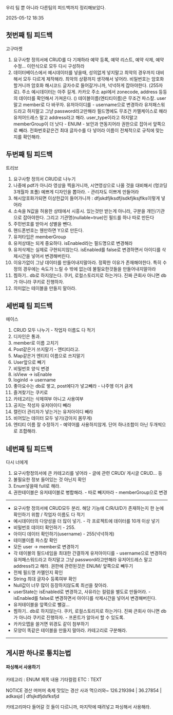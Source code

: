 
우리 팀 뿐 아니라 다른팀의 피드백까지 정리해보았다.

2025-05-12 18:35

## 첫번째 팀 피드백
고구마켓

1. 요구사항 정의서에 CRUD를 다 기재하라
	예약 등록, 예약 리스트, 예약 삭제, 예약 수정... 이런식으로 모두 다시 구성하라
2. 데이터베이스에서 예시데이터를 넣을때, 성의없게 넣지말고 최악의 경우까지 대비해서 모두 다르게 제작해라. 최악의 상황까지 생각해서 넣어라. 비밀번호는 암호화할거니까 암호화 해시코드 글자수로 들어갈거니까, 넉넉하게 잡아야한다. (255자로). 주소 예시데이터는 아주 길게. 
	카카오 주소 api에서 zonecode, address 등등의 데이터를 확인해서 가져온다. ()
	테이블이름(엔티티이름)은 무조건 파스칼.
	user말고 member로 다 바꾸자.
	유저아이디를 - username으로 변경하라
	유저패스워드라고 하지말고 그냥 password라고만해라
	필드명에도 무조건 카멜케이스로 해라
	유저어드레스 말고 address라고 해라.
	user_type이라고 하지말고 memberGroup이 더 낫다 - ENUM - 보안과 연동지어라 권한으로 잡아서 앞쪽으로 빼라. 
	전화번호같은건 최대 글자수를 다 넣어라
	이름이 전체적으로 규칙에 맞는지를 확인해라.


## 두번째 팀 피드백
트리브

1. 요구사항 정의서 CRUD로 나누기
2. 나중에 pdf가 아니라 영상을 찍을거니까, 시연영상으로 나올 것을 대비해서 (멍코딩 3개월차 포폴) 예쁘게 디자인을 뽑아라. - 관리자도 이쁘게 만들어라
3. 해시암호화가되면 이상한값이 들어가니까 : dfjskdfjlksdfjlsdkfjlksjflks이렇게 넣어라
4. 소속을 N값을 허용한 상태에서 시흥시. 있는것만 받는게 아니라, 구분을 개인/기관으로 잡아야한다. 그리고 기관명(nullable=true)인 필드를 하나 따로 만든다
5. 주민번호를 받아서 성별을 뺀다.
6. 핸드폰번호는 웬만하면 Y으로 만든다.
7. 유저타입은 memberGroup
8. 유저상태는 되게 중요하다. isEnabled라는 필드명으로 변경해라
9. 유저삭제는 실제로 구현되지않는다. isEnabled를 false로 변경하면서 아이디를 삭제시간을 넣어서 변경해버린다. 
10. 이유가없이 그냥 데이터를 만들어내지말아라. 정확한 이유가 존재해야한다. 특히 수정의 경우에는 속도가 느릴 수 밖에 없는데 불필요한것들을 만들어내지말아라
11. 찜하기.. db로 하지않는다. 쿠키, 로컬스토리지로 하는거다. 진짜 큰회사 아니면 db가 아니라 쿠키로 진행하자.
12. 의미없는 테이블을 만들지 말아라.


## 세번째 팀 피드백
에이스

1. CRUD 모두 나누기 - 작업자 이름도 다 적기
2. 디자인은 통과.
3. member로 이름 고치기
4. Post같은거 쓰지말기 - 엔티티라고.
5. Map같은거 엔티티 이름으로 쓰지말기
6. User앞으로 빼기
7. 비밀번호 양식 변경
8. isView -> isEnable
9. loginId -> username
10. 좋아요수는 db로 쌓고, post에다가 넣고빼라 - 나주엥 이거 긁게
11. 즐겨찾기는 쿠키로
12. 카테고리는 삭제여부 아니고 사용여부
13. 공지는 작성자 유저아이디 빼라
14. 캘린더 관리자가 넣는거는 유저아이디 빼라
15. 비어있는 데이터 모두 넣기(강아지 몸무게)
16. 엔티티 이름 잘 수정하기 - 예약어를 사용하지않게. 단어 하나조합이 아닌 두개씩으로 조합해라.


## 네번째 팀 피드백
다시 너에게

1. 요구사항정의서에 큰 카테고리를 넣어라 - 글에 관련 CRUD/ 게시글 CRUD... 등
2. 불필요한 정보 들어있는 것 아닌지 확인
3. Enum넣을때 full로 해라. 
4. 권한테이블은 유저테이블로 병합해라. - 따로 빼지마라 - memberGroup으로 변경





---

- 요구사항 정의서에 CRUD모두 분리. 해당 기능에 C/R/U/D가 존재하는지 한 눈에 확인하기 위함 / 작업자 이름도 다 적기
- 예시데이터의 다양성을 더 많이 넣기. - 각 프로젝트에 데이터를 10개 이상 넣기
- 비밀번호 데이터 확인하기 - 255. 
- 아이디 데이터 확인하기(username) - 255(넉넉하게)
- 테이블이름 파스칼 확인 
- 모든 user -> member로 변경하기
- 각 테이블의 필드네임을 최대한 간결하게
	유저아이디를 - username으로 변경하라
	유저패스워드라고 하지말고 그냥 password라고만해라
	유저어드레스 말고 address라고 해라.
	권한에 관련된것은 ENUM/ 앞쪽으로 빼두기
- 전체 필드명 카멜인지 확인
- String 최대 글자수 등록여부 확인
- Null값이 너무 많이 등장하지않도록 최선을 찾아라.
- userState는 isEnabled로 변경하고, 사유라는 컬럼을 별도로 만들어라.  - isEnabled를 false로 변경하면서 아이디를 삭제시간을 넣어서 변경해버린다.  
- 유저테이블을 앞쪽으로 뺄걸...  
- 찜하기.. db로 하지않는다. 쿠키, 로컬스토리지로 하는거다. 진짜 큰회사 아니면 db가 아니라 쿠키로 진행하자. - 프론트가 알아서 할 수 있도록.
- 카카오맵을 쓸거면 위경도 같이 첨부하기
- 모양이 똑같은 테이블을 만들지 말아라. 카테고리로 구분해라.

---


## 게시판 하나로 퉁치는법

#### 파싱해서 사용하기

카테고리 : ENUM
제목
내용
기타컬럼 ETC : TEXT

NOTICE
경산 머머머 축제
맛있는 경산 사과 먹으러와~
126.219394 | 36.27854 | adkasjd | dfsjkdfjdsfksfjd 

카테고리마다 들어갈 것 들이 다르니까, 마지막에 때려넣고 파싱해서 사용해라. 
